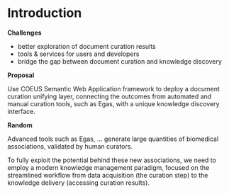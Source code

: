 # Introduction

**Challenges**

- better exploration of document curation results
- tools & services for users and developers
- bridge the gap between document curation and knowledge discovery

**Proposal**

Use COEUS Semantic Web Application framework to deploy a document curation unifying layer, connecting the outcomes from automated and manual curation tools, such as Egas, with a unique knowledge discovery interface.

**Random**

Advanced tools such as Egas, … generate large quantities of biomedical associations, validated by human curators.

To fully exploit the potential behind these new associations, we need to employ a modern knowledge management paradigm, focused on the streamlined workflow from data acquisition (the curation step) to the knowledge delivery (accessing curation results).